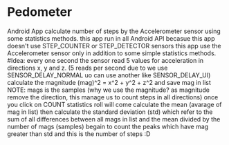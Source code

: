 # Pedometer
Android App calculate number of steps by the Accelerometer sensor using some statistics methods.  this app run in all Android API becasue this app doesn't use STEP_COUNTER or STEP_DETECTOR sensors  this app use the Accelerometer sensor only in addition to some simple statistics methods.  #Idea:  every one second the sensor read 5 values for acceleration in directions x, y and z.  (5 reads per second due to we use SENSOR_DELAY_NORMAL uo can use another like SENSOR_DELAY_UI)  calculate the magnitude (mag)^2 = x^2 + y^2 + z^2 and save mag in list NOTE: mags is the samples  (why we use the magnitude? as magnitude remove the direction, this manage us to count steps in all directions) once you click on COUNT statistics roll will come  calculate the mean (avarage of mag in list)  then calculate the standard deviation (std) which refer to the sum of all differences between all mags in list and the mean divided by the number of mags (samples)  begain to count the peaks which have mag greater than std and this is the number of steps :D
